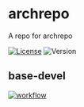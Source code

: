 # archrepo

A repo for archrepo

[![License](https://img.shields.io/github/license/seankhliao/archrepo.svg?style=flat-square)](LICENSE)
![Version](https://img.shields.io/github/v/tag/seankhliao/archrepo?sort=semver&style=flat-square)

## base-devel

[![workflow](https://github.com/seankhliao/archrepo/workflows/base-devel/badge.svg)](https://github.com/seankhliao/archrepo/actions)
